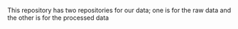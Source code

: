 This repository has two repositories for our data; one is for the raw data and the other is for the processed data
